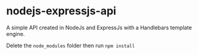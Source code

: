 # nodejs-expressjs-api
A simple API created in NodeJs and ExpressJs with a Handlebars template engine.

Delete the ```node_modules``` folder then run ```npm install```
